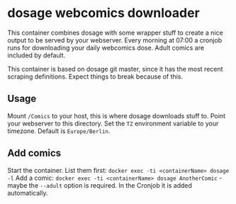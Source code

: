 # dosage webcomics downloader

This container combines dosage with some wrapper stuff to create a nice output to be served by your webserver.
Every morning at 07:00 a cronjob runs for downloading your daily webcomics dose. Adult comics are included by default.

This container is based on dosage git master, since it has the most recent scraping definitions. Expect things to break because of this. 

## Usage
Mount `/Comics` to your host, this is where dosage downloads stuff to.
Point your webserver to this directory. 
Set the `TZ` environment variable to your timezone. Default is `Europe/Berlin`.

## Add comics
Start the container. 
List them first:
`docker exec -ti <containerName> dosage -l`
Add a comic:
`docker exec -ti <containerName> dosage AnotherComic` - maybe the `--adult` option is required. In the Cronjob it is added automatically.